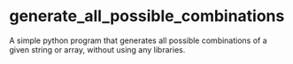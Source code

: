 # generate_all_possible_combinations
A simple python program that generates all possible combinations of a given string or array, without using any libraries.
